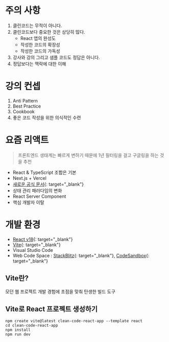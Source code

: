 # 주의 사항

1. 클린코드는 무적이 아니다.
2. 클린코드보다 중요한 것은 상당히 많다.
   - React 앱의 완성도
   - 작성한 코드의 확장성
   - 작성한 코드의 가독성
3. 강사와 강의 그리고 샘플 코드도 정답은 아니다.
4. 정답보다는 맥락에 대한 이해

# 강의 컨셉

1. Anti Pattern
2. Best Practice
3. Cookbook
4. 좋은 코드 작성을 위한 의식적인 수련

# 요즘 리액트

> 프론트엔드 생태계는 빠르게 변하기 때문에 1년 필터링을 걸고 구글링을 하는 것을 추천

- React & TypeScript 조합은 기본
- Next.js + Vercel
- [새로운 공식 문서](https://react.dev/){: target="\_blank"}
- 상태 관리 패러다임의 변화
- React Server Component
- 핵심 개발자 이탈

# 개발 환경

- [React v18](https://react.dev/){: target="\_blank"}
- [Vite](https://vitejs.dev/){: target="\_blank"}
- Visual Studio Code
- Web Code Space : [StackBlitz](https://stackblitz.com/){: target="\_blank"}, [CodeSandbox](https://codesandbox.io/){: target="\_blank"}

## Vite란?

모던 웹 프로젝트 개발 경험에 초점을 맞춰 탄생한 빌드 도구

## Vite로 React 프로젝트 생성하기

```shell
npm create vite@latest clean-code-react-app --template react
cd clean-code-react-app
npm install
npm run dev
```
